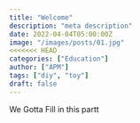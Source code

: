 ```yaml
---
title: "Welcome"
description: "meta description"
date: 2022-04-04T05:00:00Z
image: "/images/posts/01.jpg"
<<<<<<< HEAD
categories: ["Education"]
author: ["APM"]
tags: ["diy", "toy"]
draft: false
---
```

We Gotta Fill in this partt

